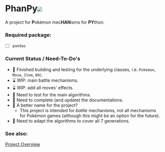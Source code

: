 # PhanPy![](https://cdn.bulbagarden.net/upload/3/3b/Spr_3r_231.png)

A project for **P**okémon mec**HAN**isms for **PY**thon.

### Required package:

- [ ] `pandas`

### Current Status / Need-To-Do's
- :tada: Finished building and testing for the underlying classes, i.e. `Pokemon`, `Move`, `Item`, etc.
- :hourglass: WIP: main battle mechanisms.
- :hourglass: WIP: add all moves' effects.
- :calendar: Need to test for the main algorithms.
- :calendar: Need to complete (and update) the documentations.
- :thought_balloon: A better name for the project?
    - This project is intended for *battle* mechanisms, not all mechanisms for Pokémon games (although this might be an option for the future).
- :calendar: Need to adapt the algorithms to cover all 7 generations.

### See also:

[Project Overview](https://github.com/kiphub/pokemon-battle-mechanism.wiki.git)
